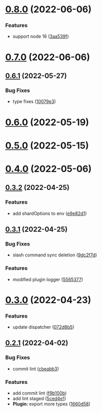 # [0.8.0](https://github.com/oadpoaw/disclosure-bot/compare/v0.7.0...v0.8.0) (2022-06-06)


### Features

* support node 16 ([3aa539f](https://github.com/oadpoaw/disclosure-bot/commit/3aa539fe066cc51b23a42ed6fe9fa379a9d2a0aa))



# [0.7.0](https://github.com/oadpoaw/disclosure-bot/compare/v0.6.1...v0.7.0) (2022-06-06)



## [0.6.1](https://github.com/oadpoaw/disclosure-bot/compare/v0.6.0...v0.6.1) (2022-05-27)


### Bug Fixes

* type fixes ([10079e3](https://github.com/oadpoaw/disclosure-bot/commit/10079e3b492675cae7f7a9103085d79ada55bc43))



# [0.6.0](https://github.com/oadpoaw/disclosure-bot/compare/v0.5.0...v0.6.0) (2022-05-19)



# [0.5.0](https://github.com/oadpoaw/disclosure-bot/compare/v0.4.0...v0.5.0) (2022-05-15)



# [0.4.0](https://github.com/oadpoaw/disclosure-bot/compare/v0.3.2...v0.4.0) (2022-05-06)



## [0.3.2](https://github.com/oadpoaw/disclosure-bot/compare/v0.3.1...v0.3.2) (2022-04-25)


### Features

* add shardOptions to env ([e9e82d1](https://github.com/oadpoaw/disclosure-bot/commit/e9e82d12df4bf23154f3b9c9c9a16c84c88da5f4))



## [0.3.1](https://github.com/oadpoaw/disclosure-bot/compare/v0.3.0...v0.3.1) (2022-04-25)


### Bug Fixes

* slash command sync deletion ([9dc2f7d](https://github.com/oadpoaw/disclosure-bot/commit/9dc2f7de83d3d9aea3afe497c08282bb716ad16e))


### Features

* modified plugin logger ([5565377](https://github.com/oadpoaw/disclosure-bot/commit/5565377fa76ec34104eee427f22aa982f67721c9))



# [0.3.0](https://github.com/oadpoaw/disclosure-bot/compare/v0.2.1...v0.3.0) (2022-04-23)


### Features

* update dispatcher ([072d8b5](https://github.com/oadpoaw/disclosure-bot/commit/072d8b5839db4746a87b8136b9a474f5358538d0))



## [0.2.1](https://github.com/oadpoaw/disclosure-bot/compare/v0.2.0...v0.2.1) (2022-04-02)


### Bug Fixes

* commit lint ([cbeabb3](https://github.com/oadpoaw/disclosure-bot/commit/cbeabb31bb15c8560be2245e70f5038626cf7d95))


### Features

* add commit lint ([f9b100b](https://github.com/oadpoaw/disclosure-bot/commit/f9b100bf1f387f7d9f8e0a0012d3df26fa14a66b))
* add lint staged ([5ced4e1](https://github.com/oadpoaw/disclosure-bot/commit/5ced4e1ffb4db16cd588de1b7f393b4fef4f8c84))
* **Plugin:** export more types ([1660d58](https://github.com/oadpoaw/disclosure-bot/commit/1660d58cfbf0f328d289c05a0967f92904a0943a))



